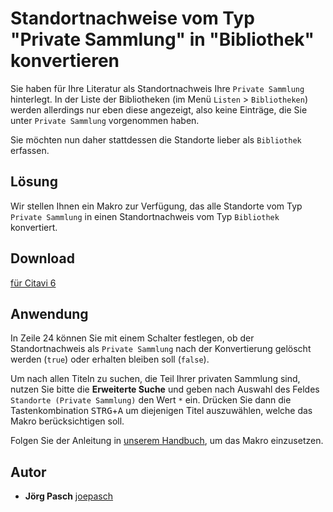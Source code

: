 # Standortnachweise vom Typ "Private Sammlung" in "Bibliothek" konvertieren

Sie haben für Ihre Literatur als Standortnachweis Ihre `Private Sammlung` hinterlegt. In der Liste der Bibliotheken (im Menü `Listen` > `Bibliotheken`) werden allerdings nur eben diese angezeigt, also keine Einträge, die Sie unter `Private Sammlung` vorgenommen haben.

Sie möchten nun daher stattdessen die Standorte lieber als `Bibliothek` erfassen.

## Lösung
Wir stellen Ihnen ein Makro zur Verfügung, das alle Standorte vom Typ `Private Sammlung` in einen Standortnachweis vom Typ `Bibliothek` konvertiert.

## Download
[für Citavi 6](CCO007_Convert_Locations_in_Private_Collection_to_Library_Locations.cs)


## Anwendung
In Zeile 24 können Sie mit einem Schalter festlegen, ob der Standortnachweis als `Private Sammlung` nach der Konvertierung gelöscht werden (`true`) oder erhalten bleiben soll (`false`).

Um nach allen Titeln zu suchen, die Teil Ihrer privaten Sammlung sind, nutzen Sie bitte die **Erweiterte Suche** und geben nach Auswahl des Feldes `Standorte (Private Sammlung)` den Wert `*` ein.
Drücken Sie dann die Tastenkombination <kbd>STRG</kbd>+<kbd>A</kbd> um diejenigen Titel auszuwählen, welche das Makro berücksichtigen soll.
 
Folgen Sie der Anleitung in [unserem Handbuch](https://www1.citavi.com/sub/manual6/de/index.html?executing_macros.html), um das Makro einzusetzen.

## Autor

* **Jörg Pasch** [joepasch](https://github.com/joepasch)

